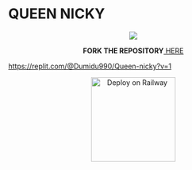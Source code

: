 # QUEEN NICKY

<p align="center">
<a href="https://github.com/QUEENNICKY/Queen-nicky">
    <img src="https://telegra.ph/file/f79960943f854e041dd99.jpg">
  </a>


    
    
    
<p align="center"><b>FORK THE REPOSITORY</b><a href="https://github.com/QUEENNICKY/Queen-nickyfork"> HERE</a></p>
    



https://replit.com/@Dumidu990/Queen-nicky?v=1



    
    
<p align="center">
<a href="https://heroku.com/deploy?template=https://github.com/QUEENNICKY/Queen-nicky"><img src="https://www.herokucdn.com/deploy/button.svg" alt="Deploy on Railway" width="170px"></a>
</p>









